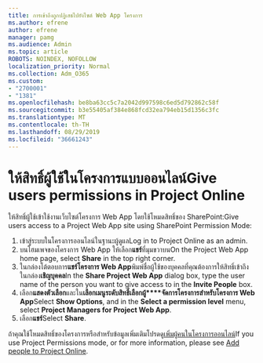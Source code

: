 ```yaml
---
title: การเข้าถึงถูกปฏิเสธไปยังไซต์ Web App โครงการ
ms.author: efrene
author: efrene
manager: pamg
ms.audience: Admin
ms.topic: article
ROBOTS: NOINDEX, NOFOLLOW
localization_priority: Normal
ms.collection: Adm_O365
ms.custom:
- "2700001"
- "1381"
ms.openlocfilehash: be8ba63cc5c7a2042d997598c6ed5d792862c58f
ms.sourcegitcommit: b3e55405af384e868fcd32ea794eb15d1356c3fc
ms.translationtype: MT
ms.contentlocale: th-TH
ms.lasthandoff: 08/29/2019
ms.locfileid: "36661243"
---
```

# <a name="give-users-permissions-in-project-online"></a><span data-ttu-id="8d701-102">ให้สิทธิ์ผู้ใช้ในโครงการแบบออนไลน์</span><span class="sxs-lookup"><span data-stu-id="8d701-102">Give users permissions in Project Online</span></span>

<span data-ttu-id="8d701-103">ให้สิทธิ์ผู้ใช้เข้าใช้งานเว็บไซต์โครงการ Web App โดยใช้โหมดสิทธิ์ของ SharePoint:</span><span class="sxs-lookup"><span data-stu-id="8d701-103">Give users access to a Project Web App site using SharePoint Permission Mode:</span></span>

1. <span data-ttu-id="8d701-104">เข้าสู่ระบบในโครงการออนไลน์ในฐานะผู้ดูแล</span><span class="sxs-lookup"><span data-stu-id="8d701-104">Log in to Project Online as an admin.</span></span>
2. <span data-ttu-id="8d701-105">บนโฮมเพจของโครงการ Web App ให้เลือก**แชร์**ที่มุมขวาบน</span><span class="sxs-lookup"><span data-stu-id="8d701-105">On the Project Web App home page, select **Share** in the top right corner.</span></span>
3. <span data-ttu-id="8d701-106">ในกล่องโต้ตอบการ**แชร์โครงการ Web App**พิมพ์ชื่อผู้ใช้ของบุคคลที่คุณต้องการให้สิทธิ์เข้าถึงในกล่อง**เชิญบุคคล**</span><span class="sxs-lookup"><span data-stu-id="8d701-106">In the **Share Project Web App** dialog box, type the user name of the person you want to give access to in the **Invite People** box.</span></span>
4. <span data-ttu-id="8d701-107">เลือก**แสดงตัวเลือก**และใน**เลือกเมนูระดับสิทธิ์เลือกผู้\*\*\*\*จัดการโครงการสำหรับโครงการ Web App**</span><span class="sxs-lookup"><span data-stu-id="8d701-107">Select **Show Options**, and in the **Select a permission level** menu, select **Project Managers for Project Web App**.</span></span>
5. <span data-ttu-id="8d701-108">เลือก**แชร์**</span><span class="sxs-lookup"><span data-stu-id="8d701-108">Select **Share**.</span></span>

<span data-ttu-id="8d701-109">ถ้าคุณใช้โหมดสิทธิ์ของโครงการหรือสำหรับข้อมูลเพิ่มเติมโปรดดู[เพิ่มผู้คนในโครงการออนไลน์](https://docs.microsoft.com/projectonline/step-2-add-people-to-project-online)</span><span class="sxs-lookup"><span data-stu-id="8d701-109">If you use Project Permissions mode, or for more information, please see [Add people to Project Online](https://docs.microsoft.com/projectonline/step-2-add-people-to-project-online).</span></span>
